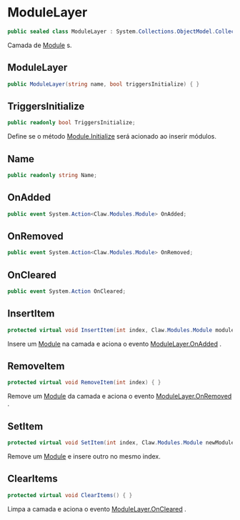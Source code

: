 # ModuleLayer
```csharp
public sealed class ModuleLayer : System.Collections.ObjectModel.Collection<Claw.Modules.Module>
```
Camada de [Module](api/Claw/Modules/Module.md#Module) s.<br />
## ModuleLayer
```csharp
public ModuleLayer(string name, bool triggersInitialize) { }
```
## TriggersInitialize
```csharp
public readonly bool TriggersInitialize;
```
Define se o método [Module.Initialize](api/Claw/Modules/Module.md#Initialize) será acionado ao inserir módulos.<br />
## Name
```csharp
public readonly string Name;
```
## OnAdded
```csharp
public event System.Action<Claw.Modules.Module> OnAdded;
```
## OnRemoved
```csharp
public event System.Action<Claw.Modules.Module> OnRemoved;
```
## OnCleared
```csharp
public event System.Action OnCleared;
```
## InsertItem
```csharp
protected virtual void InsertItem(int index, Claw.Modules.Module module) { }
```
Insere um [Module](api/Claw/Modules/Module.md#Module) na camada e aciona o evento [ModuleLayer.OnAdded](api/Claw/Utils/ModuleLayer.md#OnAdded) .<br />
## RemoveItem
```csharp
protected virtual void RemoveItem(int index) { }
```
Remove um [Module](api/Claw/Modules/Module.md#Module) da camada e aciona o evento [ModuleLayer.OnRemoved](api/Claw/Utils/ModuleLayer.md#OnRemoved) .<br />
## SetItem
```csharp
protected virtual void SetItem(int index, Claw.Modules.Module newModule) { }
```
Remove um [Module](api/Claw/Modules/Module.md#Module) e insere outro no mesmo index.<br />
## ClearItems
```csharp
protected virtual void ClearItems() { }
```
Limpa a camada e aciona o evento [ModuleLayer.OnCleared](api/Claw/Utils/ModuleLayer.md#OnCleared) .<br />
